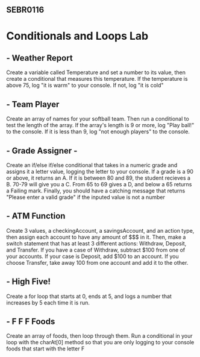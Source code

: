 ## SEBR0116

# Conditionals and Loops Lab

## - Weather Report

Create a variable called Temperature and set a number to its value, then create a conditional that measures this temperature. If the temperature is above 75, log "it is warm" to your console. If not, log "it is cold"


## - Team Player

Create an array of names for your softball team. Then run a conditional to test the length of the array. If the array's length is 9 or more, log "Play ball!" to the console. If it is less than 9, log "not enough players" to the console.


## - Grade Assigner -

Create an if/else if/else conditional that takes in a numeric grade and assigns it a letter value, logging the letter to your console. If a grade is a 90 or above, it returns an A. If it is between 80 and 89, the student recieves a B. 70-79 will give you a C. From 65 to 69 gives a D, and below a 65 returns a Failing mark. Finally, you should have a catching message that returns "Please enter a valid grade" if the inputed value is not a number


## - ATM Function

Create 3 values, a checkingAccount, a savingsAccount, and an action type, then assign each account to have any amount of $$$ in it. Then, make a switch statement that has at least 3 different actions: Withdraw, Deposit, and Transfer. If you have a case of Withdraw, subtract $100 from one of your accounts. If your case is Deposit, add $100 to an account. If you choose Transfer, take away 100 from one account and add it to the other. 


## - High Five!

Create a for loop that starts at 0, ends at 5, and logs a number that increases by 5 each time it is run.

## - F F F Foods

Create an array of foods, then loop through them. Run a conditional in your loop with the charAt[0] method so that you are only logging to your console foods that start with the letter F
